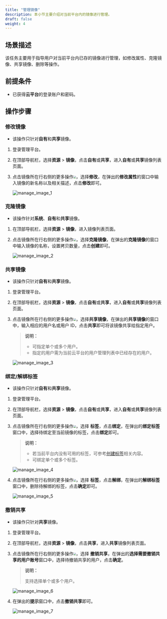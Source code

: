 ```yaml
---
title: "管理镜像"
description: 本小节主要介绍对当前平台内的镜像进行管理。
draft: false
weight: 4
---
```


## 场景描述

该任务主要用于指导用户对当前平台内已存的镜像进行管理，如修改属性、克隆镜像、共享镜像、删除等操作。

## 前提条件

- 已获得**云平台**的登录账户和密码。

## 操作步骤

### 修改镜像

- 该操作只针对**自有**和**共享**镜像。

1. 登录管理平台。


2. 在顶部导航栏，选择**资源** > **镜像**，点击**自有**或**共享**，进入**自有**或**共享**镜像列表页面。


3. 点击镜像所在行右侧的更多操作<img src="../../_images/more_operation.png" style="zoom:50%;" />，选择**修改**，在弹出的**修改属性**的窗口中输入镜像的新名称以及相关描述，点击**修改**即可。

   ![manage_image_1](../../_images/manage_image_1.png)


### 克隆镜像

- 该操作针对**系统**、**自有**和**共享**镜像。

1. 在顶部导航栏，选择**资源** > **镜像**，进入镜像列表页面。


2. 点击镜像所在行右侧的更多操作<img src="../../_images/more_operation.png" style="zoom:50%;" />，选择**克隆镜像**，在弹出的**克隆镜像**的窗口中输入镜像的名称，设置拷贝数量，点击**创建**即可。

   ![manage_image_2](../../_images/manage_image_2.png)

### 共享镜像
- 该操作只针对**自有**和**共享**镜像。

1. 登录管理平台。


2. 在顶部导航栏，选择**资源** > **镜像**，点击**自有**或**共享**，进入**自有**或**共享**镜像列表页面。


3. 点击镜像所在行右侧的更多操作<img src="../../_images/more_operation.png" style="zoom:50%;" />，选择**共享镜像**，在弹出的**共享镜像**的窗口中，输入相应的用户名或用户 ID，点击**共享**即可将该镜像共享给指定用户。

   > **说明：**
   >
   > - 可指定单个或多个用户。
   > - 指定的用户需为当前云平台的用户管理列表中已经存在的用户。

   ![manage_image_3](../../_images/manage_image_3.png)


### 绑定/解绑标签

- 该操作只针对**自有**和**共享**镜像。

1. 登录管理平台。


2. 在顶部导航栏，选择**资源** > **镜像**，点击**自有**或**共享**，进入**自有**或**共享**镜像列表页面。

3. 点击镜像所在行右侧的更多操作<img src="../../_images/more_operation.png" style="zoom:50%;" />，选择 **标签**，点击**绑定**，在弹出的**绑定标签**窗口中，选择待绑定至当前镜像的标签，点击**绑定**即可。

   > **说明：**
   >
   > - 若当前平台内没有可用的标签，可参考[创建标签]()相关内容。
   > - 可绑定单个或多个标签。

   ![manage_image_4](../../_images/manage_image_4.png)

4. 点击镜像所在行右侧的更多操作<img src="../../_images/more_operation.png" style="zoom:50%;" />，选择 **标签**，点击**解绑**，在弹出的**解绑标签**窗口中，删除待解绑的标签，点击**确定**即可。

   ![manage_image_5](../../_images/manage_image_5.png)

### 撤销共享

- 该操作只针对**共享**镜像。

1. 登录管理平台。


2. 在顶部导航栏，选择**资源** > **镜像**，点击**共享**，进入**共享**镜像列表页面。

3. 点击镜像所在行右侧的更多操作<img src="../../_images/more_operation.png" style="zoom:50%;" />，选择 **撤销共享**，在弹出的**选择需要撤销共享的用户账号**窗口中，选择待撤销共享的用户，点击**确定**。

   > **说明：**
   >
   > 支持选择单个或多个用户。

   ![manage_image_6](../../_images/manage_image_6.png)

4. 在弹出的**提示**窗口中，点击**撤销共享**即可。

   ![manage_image_7](../../_images/manage_image_7.png)

